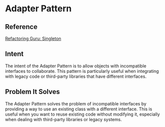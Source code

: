 # Adapter Pattern

## Reference
[Refactoring Guru: Singleton](https://refactoring.guru/design-patterns/adapter)

## Intent
The intent of the Adapter Pattern is to allow objects with incompatible interfaces to collaborate. This pattern is particularly useful when integrating with legacy code or third-party libraries that have different interfaces.

## Problem It Solves
The Adapter Pattern solves the problem of incompatible interfaces by providing a way to use an existing class with a different interface. This is useful when you want to reuse existing code without modifying it, especially when dealing with third-party libraries or legacy systems.